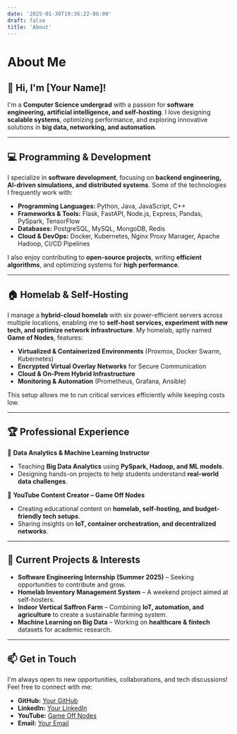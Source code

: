 ```yaml
---
date: '2025-01-30T19:36:22-06:00'
draft: false
title: 'About'
---
```

# About Me

## 👋 Hi, I'm [Your Name]!

I'm a **Computer Science undergrad** with a passion for **software engineering, artificial intelligence, and self-hosting**. I love designing **scalable systems**, optimizing performance, and exploring innovative solutions in **big data, networking, and automation**.

---

## 💻 Programming & Development

I specialize in **software development**, focusing on **backend engineering, AI-driven simulations, and distributed systems**. Some of the technologies I frequently work with:

- **Programming Languages:** Python, Java, JavaScript, C++
- **Frameworks & Tools:** Flask, FastAPI, Node.js, Express, Pandas, PySpark, TensorFlow
- **Databases:** PostgreSQL, MySQL, MongoDB, Redis
- **Cloud & DevOps:** Docker, Kubernetes, Nginx Proxy Manager, Apache Hadoop, CI/CD Pipelines

I also enjoy contributing to **open-source projects**, writing **efficient algorithms**, and optimizing systems for **high performance**.

---

## 🏠 Homelab & Self-Hosting

I manage a **hybrid-cloud homelab** with six power-efficient servers across multiple locations, enabling me to **self-host services, experiment with new tech, and optimize network infrastructure**. My homelab, aptly named **Game of Nodes**, features:

- **Virtualized & Containerized Environments** (Proxmox, Docker Swarm, Kubernetes)
- **Encrypted Virtual Overlay Networks** for Secure Communication
- **Cloud & On-Prem Hybrid Infrastructure**
- **Monitoring & Automation** (Prometheus, Grafana, Ansible)

This setup allows me to run critical services efficiently while keeping costs low.

---

## 🏆 Professional Experience

🔹 **Data Analytics & Machine Learning Instructor**
- Teaching **Big Data Analytics** using **PySpark, Hadoop, and ML models**.
- Designing hands-on projects to help students understand **real-world data challenges**.

🔹 **YouTube Content Creator – Game Off Nodes**
- Creating educational content on **homelab, self-hosting, and budget-friendly tech setups**.
- Sharing insights on **IoT, container orchestration, and decentralized networks**.

---

## 🚀 Current Projects & Interests

- **Software Engineering Internship (Summer 2025)** – Seeking opportunities to contribute and grow.
- **Homelab Inventory Management System** – A weekend project aimed at self-hosters.
- **Indoor Vertical Saffron Farm** – Combining **IoT, automation, and agriculture** to create a sustainable farming system.
- **Machine Learning on Big Data** – Working on **healthcare & fintech** datasets for academic research.

---

## 📫 Get in Touch

I'm always open to new opportunities, collaborations, and tech discussions! Feel free to connect with me:

- **GitHub:** [Your GitHub](#)
- **LinkedIn:** [Your LinkedIn](#)
- **YouTube:** [Game Off Nodes](#)
- **Email:** [Your Email](#)
